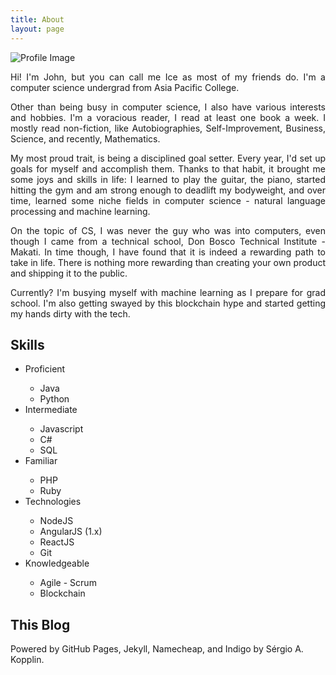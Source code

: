 ```yaml
---
title: About
layout: page
---
```

<!---  ![Profile Image]({{ site.url }}/{{ site.picture }}) -->
![Profile Image]({https://i.imgur.com/4ACvRdf.jpg})

<p align="justify">Hi! I'm John, but you can call me Ice as most of my friends do. I'm a computer science undergrad from Asia Pacific College.</p>

<p align="justify">Other than being busy in computer science, I also have various interests and hobbies. I'm a voracious reader, I read at least one book a week. I mostly read non-fiction, like Autobiographies, Self-Improvement, Business, Science, and recently, Mathematics.</p>

<p align="justify">My most proud trait, is being a disciplined goal setter. Every year, I'd set up goals for myself and accomplish them. Thanks to that habit, it brought me some joys and skills in life: I learned to play the guitar, the piano, started hitting the gym and am strong enough to deadlift my bodyweight, and over time, learned some niche fields in computer science - natural language processing and machine learning.</p>

<p align="justify">On the topic of CS, I was never the guy who was into computers, even though I came from a technical school, Don Bosco Technical Institute - Makati. In time though, I have found that it is indeed a rewarding path to take in life. There is nothing more rewarding than creating your own product and shipping it to the public.</p>

<p align="justify">Currently? I'm busying myself with machine learning as I prepare for grad school. I'm also getting swayed by this blockchain hype and started getting my hands dirty with the tech.</p>

<h2>Skills</h2>

<ul class="skill-list">
	<li>Proficient</li>
	  <ul>
		<li>Java</li>
		<li>Python</li>
	  </ul>
	<li>Intermediate</li>
	  <ul>
	    <li>Javascript</li>
	    <li>C#</li>
	    <li>SQL</li>
	  </ul>
	<li>Familiar</li>
	  <ul>
	    <li>PHP</li>
	    <li>Ruby</li>
	  </ul>
	<li>Technologies</li>
	  <ul>
	    <li>NodeJS</li>
	    <li>AngularJS (1.x) </li>
	    <li>ReactJS</li>
	    <li>Git</li>
	  </ul>
	<li>Knowledgeable</li>
	  <ul>
		<li>Agile - Scrum</li>
		<li>Blockchain</li>
	  </ul>
</ul>

<h2>This Blog</h2>

Powered by GitHub Pages, Jekyll, Namecheap, and Indigo by Sérgio A. Kopplin.
